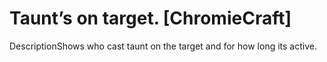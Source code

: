 # Taunt’s on target. [ChromieCraft]

DescriptionShows who cast taunt on the target and for how long its active.
